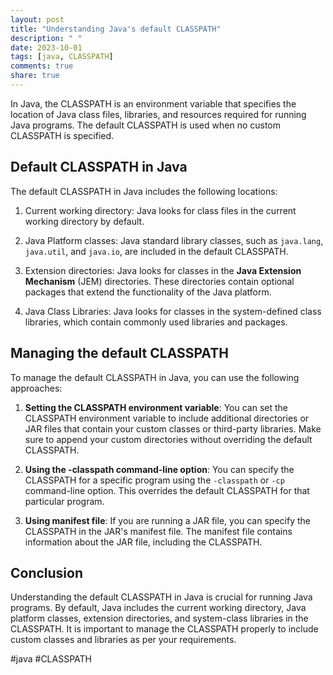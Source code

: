```yaml
---
layout: post
title: "Understanding Java's default CLASSPATH"
description: " "
date: 2023-10-01
tags: [java, CLASSPATH]
comments: true
share: true
---
```


In Java, the CLASSPATH is an environment variable that specifies the location of Java class files, libraries, and resources required for running Java programs. The default CLASSPATH is used when no custom CLASSPATH is specified.

## Default CLASSPATH in Java

The default CLASSPATH in Java includes the following locations:

1. Current working directory: Java looks for class files in the current working directory by default.

2. Java Platform classes: Java standard library classes, such as `java.lang`, `java.util`, and `java.io`, are included in the default CLASSPATH.

3. Extension directories: Java looks for classes in the **Java Extension Mechanism** (JEM) directories. These directories contain optional packages that extend the functionality of the Java platform.

4. Java Class Libraries: Java looks for classes in the system-defined class libraries, which contain commonly used libraries and packages.

## Managing the default CLASSPATH

To manage the default CLASSPATH in Java, you can use the following approaches:

1. **Setting the CLASSPATH environment variable**: You can set the CLASSPATH environment variable to include additional directories or JAR files that contain your custom classes or third-party libraries. Make sure to append your custom directories without overriding the default CLASSPATH.

2. **Using the -classpath command-line option**: You can specify the CLASSPATH for a specific program using the `-classpath` or `-cp` command-line option. This overrides the default CLASSPATH for that particular program.

3. **Using manifest file**: If you are running a JAR file, you can specify the CLASSPATH in the JAR's manifest file. The manifest file contains information about the JAR file, including the CLASSPATH.

## Conclusion

Understanding the default CLASSPATH in Java is crucial for running Java programs. By default, Java includes the current working directory, Java platform classes, extension directories, and system-class libraries in the CLASSPATH. It is important to manage the CLASSPATH properly to include custom classes and libraries as per your requirements.

#java #CLASSPATH